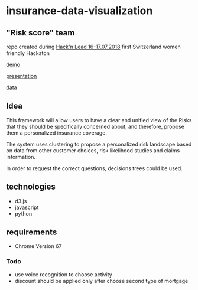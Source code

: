 # insurance-data-visualization

## "Risk score" team

repo created during [Hack'n Lead 16-17.07.2018](http://hackandlead.com/) first Switzerland women friendly Hackaton

[demo](https://julia-dizhak.github.io/insurance-data-visualization/index.html)

[presentation](https://julia-dizhak.github.io/insurance-data-visualization/docs/Risk-Score.pdf)

[data](https://julia-dizhak.github.io/insurance-data-visualization/docs/data.txt)


## Idea
This framework will allow users to have a clear and unified view of the Risks that they should be specifically concerned about, and therefore, propose them a personalized insurance coverage.

The system uses clustering to propose a personalized risk landscape based on data from other customer choices, risk likelihood studies and claims information.

In order to request the correct questions, decisions trees could be used.


## technologies
* d3.js
* javascript
* python


## requirements
* Chrome Version 67


### Todo
* use voice recognition to choose activity
* discount should be applied only after choose second type of mortgage